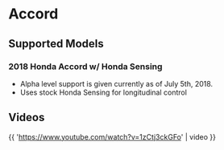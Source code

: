 # Accord

## Supported Models

### 2018 Honda Accord w/ Honda Sensing

* Alpha level support is given currently as of July 5th, 2018.
* Uses stock Honda Sensing for longitudinal control

## Videos

{{ 'https://www.youtube.com/watch?v=1zCtj3ckGFo' | video }}